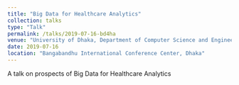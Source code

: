 ```yaml
---
title: "Big Data for Healthcare Analytics"
collection: talks
type: "Talk"
permalink: /talks/2019-07-16-bd4ha
venue: "University of Dhaka, Department of Computer Science and Engineering"
date: 2019-07-16
location: "Bangabandhu International Conference Center, Dhaka"
---
```


A talk on prospects of Big Data for Healthcare Analytics
